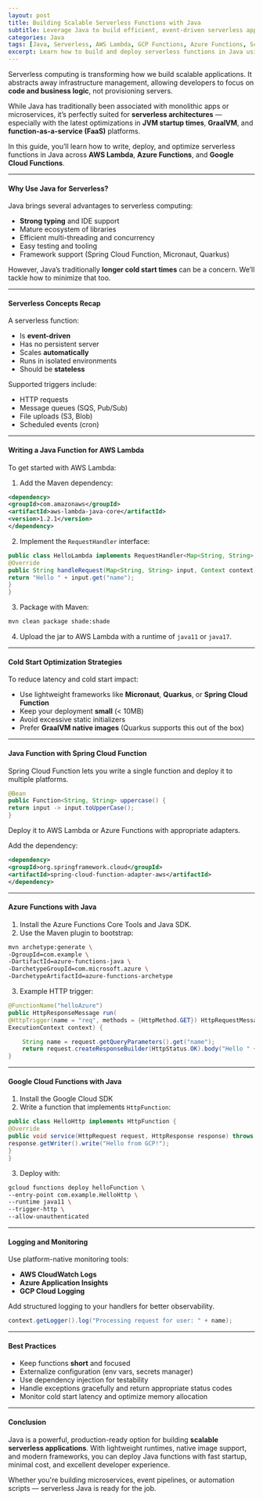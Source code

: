 ```yaml
---
layout: post
title: Building Scalable Serverless Functions with Java
subtitle: Leverage Java to build efficient, event-driven serverless applications on AWS Lambda, Azure, and GCP
categories: Java
tags: [Java, Serverless, AWS Lambda, GCP Functions, Azure Functions, Scalability]
excerpt: Learn how to build and deploy serverless functions in Java using AWS Lambda, Azure Functions, and GCP. Optimize cold starts, manage dependencies, and architect event-driven scalable systems.
---
```




Serverless computing is transforming how we build scalable applications. It abstracts away infrastructure management, allowing developers to focus on **code and business logic**, not provisioning servers.

While Java has traditionally been associated with monolithic apps or microservices, it’s perfectly suited for **serverless architectures** — especially with the latest optimizations in **JVM startup times**, **GraalVM**, and **function-as-a-service (FaaS)** platforms.

In this guide, you’ll learn how to write, deploy, and optimize serverless functions in Java across **AWS Lambda**, **Azure Functions**, and **Google Cloud Functions**.

---

#### Why Use Java for Serverless?

Java brings several advantages to serverless computing:
- **Strong typing** and IDE support
- Mature ecosystem of libraries
- Efficient multi-threading and concurrency
- Easy testing and tooling
- Framework support (Spring Cloud Function, Micronaut, Quarkus)

However, Java’s traditionally **longer cold start times** can be a concern. We’ll tackle how to minimize that too.

---

#### Serverless Concepts Recap

A serverless function:
- Is **event-driven**
- Has no persistent server
- Scales **automatically**
- Runs in isolated environments
- Should be **stateless**

Supported triggers include:
- HTTP requests
- Message queues (SQS, Pub/Sub)
- File uploads (S3, Blob)
- Scheduled events (cron)

---

#### Writing a Java Function for AWS Lambda

To get started with AWS Lambda:

1. Add the Maven dependency:

```xml
<dependency>
<groupId>com.amazonaws</groupId>
<artifactId>aws-lambda-java-core</artifactId>
<version>1.2.1</version>
</dependency>
```

2. Implement the `RequestHandler` interface:

```java
public class HelloLambda implements RequestHandler<Map<String, String>, String> {
@Override
public String handleRequest(Map<String, String> input, Context context) {
return "Hello " + input.get("name");
}
}
```

3. Package with Maven:

```bash
mvn clean package shade:shade
```

4. Upload the jar to AWS Lambda with a runtime of `java11` or `java17`.

---

#### Cold Start Optimization Strategies

To reduce latency and cold start impact:
- Use lightweight frameworks like **Micronaut**, **Quarkus**, or **Spring Cloud Function**
- Keep your deployment **small** (< 10MB)
- Avoid excessive static initializers
- Prefer **GraalVM native images** (Quarkus supports this out of the box)

---

#### Java Function with Spring Cloud Function

Spring Cloud Function lets you write a single function and deploy it to multiple platforms.

```java
@Bean
public Function<String, String> uppercase() {
return input -> input.toUpperCase();
}
```

Deploy it to AWS Lambda or Azure Functions with appropriate adapters.

Add the dependency:

```xml
<dependency>
<groupId>org.springframework.cloud</groupId>
<artifactId>spring-cloud-function-adapter-aws</artifactId>
</dependency>
```

---

#### Azure Functions with Java

1. Install the Azure Functions Core Tools and Java SDK.
2. Use the Maven plugin to bootstrap:

```bash
mvn archetype:generate \
-DgroupId=com.example \
-DartifactId=azure-functions-java \
-DarchetypeGroupId=com.microsoft.azure \
-DarchetypeArtifactId=azure-functions-archetype
```

3. Example HTTP trigger:

```java
@FunctionName("helloAzure")
public HttpResponseMessage run(
@HttpTrigger(name = "req", methods = {HttpMethod.GET}) HttpRequestMessage<Optional<String>> request,
ExecutionContext context) {

    String name = request.getQueryParameters().get("name");
    return request.createResponseBuilder(HttpStatus.OK).body("Hello " + name).build();
}
```

---

#### Google Cloud Functions with Java

1. Install the Google Cloud SDK
2. Write a function that implements `HttpFunction`:

```java
public class HelloHttp implements HttpFunction {
@Override
public void service(HttpRequest request, HttpResponse response) throws IOException {
response.getWriter().write("Hello from GCP!");
}
}
```

3. Deploy with:

```bash
gcloud functions deploy helloFunction \
--entry-point com.example.HelloHttp \
--runtime java11 \
--trigger-http \
--allow-unauthenticated
```

---

#### Logging and Monitoring

Use platform-native monitoring tools:
- **AWS CloudWatch Logs**
- **Azure Application Insights**
- **GCP Cloud Logging**

Add structured logging to your handlers for better observability.

```java
context.getLogger().log("Processing request for user: " + name);
```

---

#### Best Practices

- Keep functions **short** and focused
- Externalize configuration (env vars, secrets manager)
- Use dependency injection for testability
- Handle exceptions gracefully and return appropriate status codes
- Monitor cold start latency and optimize memory allocation

---

#### Conclusion

Java is a powerful, production-ready option for building **scalable serverless applications**. With lightweight runtimes, native image support, and modern frameworks, you can deploy Java functions with fast startup, minimal cost, and excellent developer experience.

Whether you're building microservices, event pipelines, or automation scripts — serverless Java is ready for the job.
